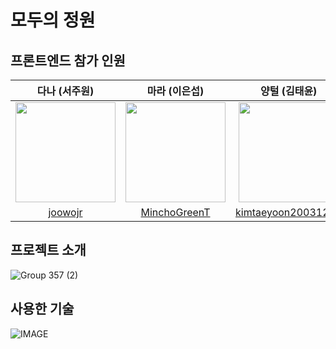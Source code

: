# 모두의 정원

## 프론트엔드 참가 인원
|다나 (서주원)|마라 (이은섭)|양털 (김태윤)|펭귄 (오진영)|
|:------:|:---:|:------:|:---:|
| <img width="160px" src="https://avatars.githubusercontent.com/u/85955988?v=4"/> | <img width="160px" src="https://avatars.githubusercontent.com/u/107783650?v=4"/> | <img width="160px" src="https://user-images.githubusercontent.com/19889463/222960700-8d15fd95-6c49-4722-a654-e10daf7b4458.jpeg"/> | <img width="160px" src="https://avatars.githubusercontent.com/u/99639919?v=4"/> |
|[joowojr](https://github.com/joowojr)|[MinchoGreenT](https://github.com/MinchoGreenT)|[kimtaeyoon20031220](https://github.com/kimtaeyoon20031220)|[OJOJIN](https://github.com/OJOJIN)|

## 프로젝트 소개
![Group 357 (2)](https://user-images.githubusercontent.com/19889463/222959125-f35ad7f9-f3a9-4d3b-9d8c-496e14724b74.png)


## 사용한 기술

<picture>
  <source media="(prefers-color-scheme: light)" srcset="https://user-images.githubusercontent.com/19889463/222959028-26047167-5bad-44b9-9b61-5ac5760278d1.png">
  <source media="(prefers-color-scheme: dark)" srcset="https://user-images.githubusercontent.com/19889463/222959639-9563dd1c-9325-49eb-b730-b3eb1cd84f7c.png">
  <img alt="IMAGE" src="https://user-images.githubusercontent.com/19889463/222959028-26047167-5bad-44b9-9b61-5ac5760278d1.png">
</picture>
